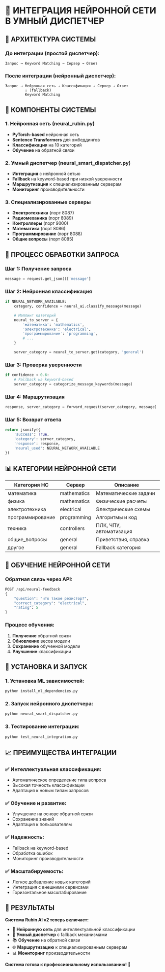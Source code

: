 # 🧠 ИНТЕГРАЦИЯ НЕЙРОННОЙ СЕТИ В УМНЫЙ ДИСПЕТЧЕР

## 🎯 АРХИТЕКТУРА СИСТЕМЫ

### **До интеграции (простой диспетчер):**
```
Запрос → Keyword Matching → Сервер → Ответ
```

### **После интеграции (нейронный диспетчер):**
```
Запрос → Нейронная сеть → Классификация → Сервер → Ответ
         ↓ (fallback)
         Keyword Matching
```

## 🚀 КОМПОНЕНТЫ СИСТЕМЫ

### **1. Нейронная сеть (neural_rubin.py)**
- **PyTorch-based** нейронная сеть
- **Sentence Transformers** для эмбеддингов
- **Классификация** на 10 категорий
- **Обучение** на обратной связи

### **2. Умный диспетчер (neural_smart_dispatcher.py)**
- **Интеграция** с нейронной сетью
- **Fallback** на keyword-based при низкой уверенности
- **Маршрутизация** к специализированным серверам
- **Мониторинг** производительности

### **3. Специализированные серверы**
- **Электротехника** (порт 8087)
- **Радиомеханика** (порт 8089)
- **Контроллеры** (порт 9000)
- **Математика** (порт 8086)
- **Программирование** (порт 8088)
- **Общие вопросы** (порт 8085)

## 🔄 ПРОЦЕСС ОБРАБОТКИ ЗАПРОСА

### **Шаг 1: Получение запроса**
```python
message = request.get_json()['message']
```

### **Шаг 2: Нейронная классификация**
```python
if NEURAL_NETWORK_AVAILABLE:
    category, confidence = neural_ai.classify_message(message)
    
    # Маппинг категорий
    neural_to_server = {
        'математика': 'mathematics',
        'электротехника': 'electrical',
        'программирование': 'programming',
        # ...
    }
    
    server_category = neural_to_server.get(category, 'general')
```

### **Шаг 3: Проверка уверенности**
```python
if confidence < 0.6:
    # Fallback на keyword-based
    server_category = categorize_message_keywords(message)
```

### **Шаг 4: Маршрутизация**
```python
response, server_category = forward_request(server_category, message)
```

### **Шаг 5: Возврат ответа**
```python
return jsonify({
    'success': True,
    'category': server_category,
    'response': response,
    'neural_used': NEURAL_NETWORK_AVAILABLE
})
```

## 📊 КАТЕГОРИИ НЕЙРОННОЙ СЕТИ

| Категория НС | Сервер | Описание |
|--------------|--------|----------|
| математика | mathematics | Математические задачи |
| физика | mathematics | Физические расчеты |
| электротехника | electrical | Электрические схемы |
| программирование | programming | Алгоритмы и код |
| техника | controllers | ПЛК, ЧПУ, автоматизация |
| общие_вопросы | general | Приветствия, справка |
| другое | general | Fallback категория |

## 🧠 ОБУЧЕНИЕ НЕЙРОННОЙ СЕТИ

### **Обратная связь через API:**
```python
POST /api/neural-feedback
{
    "question": "что такое резистор?",
    "correct_category": "electrical",
    "rating": 5
}
```

### **Процесс обучения:**
1. **Получение** обратной связи
2. **Обновление** весов модели
3. **Сохранение** обученной модели
4. **Улучшение** классификации

## 🔧 УСТАНОВКА И ЗАПУСК

### **1. Установка ML зависимостей:**
```bash
python install_ml_dependencies.py
```

### **2. Запуск нейронного диспетчера:**
```bash
python neural_smart_dispatcher.py
```

### **3. Тестирование интеграции:**
```bash
python test_neural_integration.py
```

## 📈 ПРЕИМУЩЕСТВА ИНТЕГРАЦИИ

### **✅ Интеллектуальная классификация:**
- Автоматическое определение типа вопроса
- Высокая точность классификации
- Адаптация к новым типам запросов

### **✅ Обучение и развитие:**
- Улучшение на основе обратной связи
- Сохранение знаний
- Адаптация к пользователям

### **✅ Надежность:**
- Fallback на keyword-based
- Обработка ошибок
- Мониторинг производительности

### **✅ Масштабируемость:**
- Легкое добавление новых категорий
- Интеграция с внешними сервисами
- Горизонтальное масштабирование

## 🎯 РЕЗУЛЬТАТЫ

**Система Rubin AI v2 теперь включает:**
- 🧠 **Нейронную сеть** для интеллектуальной классификации
- 🔄 **Умный диспетчер** с fallback механизмами
- 📚 **Обучение** на обратной связи
- 🌐 **Маршрутизацию** к специализированным серверам
- 📊 **Мониторинг** производительности

**Система готова к профессиональному использованию!** 🚀











